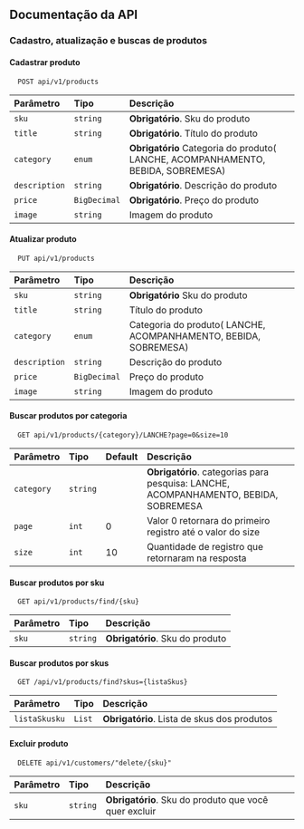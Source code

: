 
## Documentação da API

### Cadastro, atualização e buscas de produtos

#### Cadastrar produto

```http
  POST api/v1/products
```

| Parâmetro   | Tipo       | Descrição                           |
| :---------- | :--------- | :---------------------------------- |
| `sku` | `string` | **Obrigatório**. Sku do produto |
| `title` | `string` | **Obrigatório**. Título do produto |
| `category` | `enum` | **Obrigatório**  Categoria do produto( LANCHE, ACOMPANHAMENTO, BEBIDA, SOBREMESA) |
| `description` | `string` | **Obrigatório**. Descrição do produto |
| `price` | `BigDecimal` | **Obrigatório**. Preço do produto |
| `image` | `string` |  Imagem do produto |

#### Atualizar produto

```http
  PUT api/v1/products
```

| Parâmetro   | Tipo       | Descrição                           |
| :---------- | :--------- | :---------------------------------- |
| `sku` | `string` | **Obrigatório**  Sku do produto |
| `title` | `string` |  Título do produto |
| `category` | `enum` |  Categoria do produto( LANCHE, ACOMPANHAMENTO, BEBIDA, SOBREMESA) |
| `description` | `string` |  Descrição do produto |
| `price` | `BigDecimal` |  Preço do produto |
| `image` | `string` |  Imagem do produto |


#### Buscar produtos por categoria
```http
  GET api/v1/products/{category}/LANCHE?page=0&size=10
```

| Parâmetro   | Tipo  | Default     | Descrição                                   |
| :---------- | :--------- |------- |:------------------------------------------ |
| `category`      | `string` | |**Obrigatório**. categorias para pesquisa: LANCHE, ACOMPANHAMENTO, BEBIDA, SOBREMESA |
| `page`      | `int` | 0| Valor 0 retornara do primeiro registro até o valor  do size|
| `size`      | `int` | 10 |Quantidade de registro que retornaram na resposta|

#### Buscar produtos por sku
```http
  GET api/v1/products/find/{sku}
```

| Parâmetro   | Tipo       | Descrição                                   |
| :---------- | :--------- | :------------------------------------------ |
| `sku`      | `string` | **Obrigatório**. Sku do produto|

#### Buscar produtos por skus
```http
  GET /api/v1/products/find?skus={listaSkus}
```

| Parâmetro   | Tipo       | Descrição                                   |
| :---------- | :--------- | :------------------------------------------ |
| `listaSkusku`      | `List` | **Obrigatório**. Lista de skus dos produtos|


#### Excluir produto
```http
  DELETE api/v1/customers/"delete/{sku}"
```

| Parâmetro   | Tipo       | Descrição                                   |
| :---------- | :--------- | :------------------------------------------ |
| `sku`      | `string` | **Obrigatório**. Sku do produto que você quer excluir |
